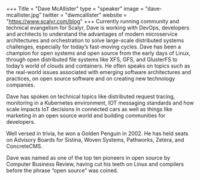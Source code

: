 +++
Title = "Dave McAllister"
type = "speaker"
image = "dave-mcallister.jpg"
twitter = "dwmcallister"
website = "https://www.scalyr.com/blog"
+++
Currently running community and technical evangelism for Scalyr, Dave is working with DevOps, developers and architects to understand the advantages of modern microservice architectures and orchestration to solve large-scale distributed systems challenges, especially for today’s fast-moving cycles. Dave has been a champion for open systems and open source from the early days of Linux, through open distributed file systems like XFS, GFS, and GlusterFS to today’s world of clouds and containers. He often speaks on topics such as the real-world issues associated with emerging software architectures and practices, on open source software and on creating new technology companies.

Dave has spoken on technical topics like distributed request tracing, monitoring in a Kubernetes environment, IOT messaging standards and how scale impacts IoT decisions in connected cars as well as things like marketing in an open source world and building communities for developers.

Well versed in trivia, he won a Golden Penguin in 2002. He has held seats on Advisory Boards for Sistina, Woven Systems, Pathworks, Zetera, and ConcreteCMS.

Dave was named as one of the top ten pioneers in open source by Computer Business Review, having cut his teeth on Linux and compilers before the phrase “open source” was coined.
